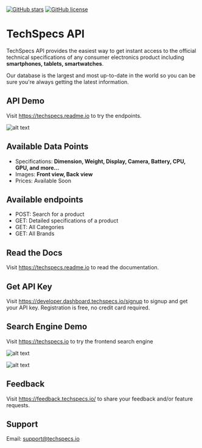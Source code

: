 [![GitHub stars](https://img.shields.io/github/stars/shakee93/fonoapi.svg)](https://github.com/shakee93/fonoapi/stargazers)
[![GitHub license](https://img.shields.io/badge/license-MIT-blue.svg)](https://raw.githubusercontent.com/shakee93/fonoapi/master/LICENSE)

# TechSpecs API

TechSpecs API provides the easiest way to get instant access to the official technical specifications of any consumer electronics product including **smartphones, tablets, smartwatches**. 

Our database is the largest and most up-to-date in the world so you can be sure you're always getting the latest information. 

## API Demo
Visit https://techspecs.readme.io to try the endpoints. 

![alt text](https://i.imgur.com/VJLZSE3.png)

## Available Data Points
* Specifications: **Dimension, Weight, Display, Camera, Battery, CPU, GPU, and more…**
* Images: **Front view, Back view**
* Prices: Available Soon

## Available endpoints
* POST: Search for a product
* GET: Detailed specifications of a product
* GET: All Categories
* GET: All Brands

## Read the Docs
Visit https://techspecs.readme.io to read the documentation. 

## Get API Key
Visit https://developer.dashboard.techspecs.io/signup to signup and get your API key. Registration is free, no credit card required.


## Search Engine Demo
Visit https://techspecs.io to try the frontend search engine

![alt text](https://i.ibb.co/Sx0gk2V/1-011-Homepage-Typing-Selected-2x.png)

![alt text](https://i.imgur.com/siSmSIS.png)

## Feedback
Visit https://feedback.techspecs.io/ to share your feedback and/or feature requests.

## Support
Email: support@techspecs.io

